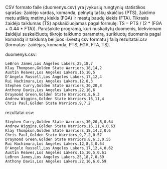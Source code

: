 CSV formato faile (duomenys.csv) yra įvykusių rungtynių statistikos sąrašas: žaidėjo vardas, komanda, pelnytų taškų skaičius (PTS), žaidimo metu atliktų metimų kiekis (FGA) ir mestų baudų kiekis (FTA). Tikrasis žaidėjo taiklumas (TS) apskaičiuojamas pagal formulę: TS = PTS / (2 * (FGA + 0.44 * FTA)). Parašykite programą, kuri nuskaitytų duomenis, kiekvienam žaidėjui suskaičiuotų tikrojo taiklumo parametrą, surikiuotų duomenis pagal komandą ir taiklumą bei juos išvestų csv formatu į failą rezultatai.csv (formatas: žaidėjas, komanda, PTS, FGA, FTA, TS).

duomenys.csv:

```
LeBron James,Los Angeles Lakers,25,18,7
Klay Thompson,Golden State Warriors,18,14,2
Austin Reaves,Los Angeles Lakers,15,10,5
D'Angelo Russell,Los Angeles Lakers,17,12,4
Rui Hachimura,Los Angeles Lakers,12,8,3
Stephen Curry,Golden State Warriors,30,20,8
Anthony Davis,Los Angeles Lakers,22,16,6
Draymond Green,Golden State Warriors,8,6,3
Andrew Wiggins,Golden State Warriors,16,11,4
Chris Paul,Golden State Warriors,9,7,2
```

rezultatai.csv:

```
Stephen Curry,Golden State Warriors,30,20,8,0.64
Andrew Wiggins,Golden State Warriors,16,11,4,0.63
Klay Thompson,Golden State Warriors,18,14,2,0.6
Chris Paul,Golden State Warriors,9,7,2,0.57
Draymond Green,Golden State Warriors,8,6,3,0.55
Rui Hachimura,Los Angeles Lakers,12,8,3,0.64
D'Angelo Russell,Los Angeles Lakers,17,12,4,0.62
Austin Reaves,Los Angeles Lakers,15,10,5,0.61
LeBron James,Los Angeles Lakers,25,18,7,0.59
Anthony Davis,Los Angeles Lakers,22,16,6,0.59
```
